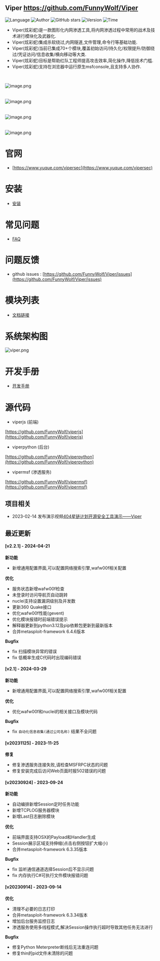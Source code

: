 ## Viper <https://github.com/FunnyWolf/Viper>
<!--auto_detail_badge_begin_0b490ffb61b26b45de3ea5d7dd8a582e-->
![Language](https://img.shields.io/badge/Language-JS/Python-blue)
![Author](https://img.shields.io/badge/Author-FunnyWolf-orange)
![GitHub stars](https://img.shields.io/github/stars/FunnyWolf/Viper.svg?style=flat&logo=github)
![Version](https://img.shields.io/badge/Version-V2.2.1-red)
![Time](https://img.shields.io/badge/Join-20210323-green)
<!--auto_detail_badge_end_fef74f2d7ea73fcc43ff78e05b1e7451-->


- Viper(炫彩蛇)是一款图形化内网渗透工具,将内网渗透过程中常用的战术及技术进行模块化及武器化.
- Viper(炫彩蛇)集成杀软绕过,内网隧道,文件管理,命令行等基础功能.
- Viper(炫彩蛇)当前已集成70+个模块,覆盖初始访问/持久化/权限提升/防御绕过/凭证访问/信息收集/横向移动等大类.
- Viper(炫彩蛇)目标是帮助红队工程师提高攻击效率,简化操作,降低技术门槛.
- Viper(炫彩蛇)支持在浏览器中运行原生msfconsole,且支持多人协作.

<br>

![image.png](https://cdn.nlark.com/yuque/0/2021/png/159259/1631687579184-a2603220-9009-4240-9709-76b503fe8174.png?x-oss-process=image%2Fresize%2Cw_1504%2Climit_0)
<br>
<br>
<br>
![image.png](https://cdn.nlark.com/yuque/0/2021/png/159259/1628573079014-871d0573-ef2a-4267-974b-1026d6ed2466.png?x-oss-process=image%2Fresize%2Cw_1504%2Climit_0)
<br>
<br>
<br>
![image.png](https://cdn.nlark.com/yuque/0/2020/png/159259/1609217703998-8bebe969-7a26-4f75-b2cb-6dca34a39951.png#align=left&display=inline&height=511&margin=%5Bobject%20Object%5D&name=image.png&originHeight=1022&originWidth=2028&size=191127&status=done&style=none&width=1014)
<br>
<br>
<br>
![image.png](https://cdn.nlark.com/yuque/0/2020/png/159259/1609217723155-f57417f1-2229-4386-888a-c8608449643c.png#align=left&display=inline&height=511&margin=%5Bobject%20Object%5D&name=image.png&originHeight=1022&originWidth=2028&size=296317&status=done&style=none&width=1014)
<br>

# 官网

- [https://www.yuque.com/vipersec](https://www.yuque.com/vipersec)

# 安装

- [安装](https://www.yuque.com/vipersec/help/olg1ua)

# 常见问题

- [FAQ](https://www.yuque.com/vipersec/faq)

# 问题反馈

- github issues : [https://github.com/FunnyWolf/Viper/issues](https://github.com/FunnyWolf/Viper/issues)

# 模块列表

- [文档链接](https://www.yuque.com/vipersec/module)

# 系统架构图
![viper.png](https://cdn.nlark.com/yuque/0/2021/png/159259/1627364231093-768d3b07-e044-4a2d-a3fa-e9ebd92a0828.png)

# 开发手册

- [开发手册](https://www.yuque.com/vipersec/code)

# 源代码

- viperjs (前端)

[https://github.com/FunnyWolf/viperjs](https://github.com/FunnyWolf/viperjs)

- viperpython (后台)

[https://github.com/FunnyWolf/viperpython](https://github.com/FunnyWolf/viperpython)

- vipermsf (渗透服务)

[https://github.com/FunnyWolf/vipermsf](https://github.com/FunnyWolf/vipermsf)

<!--auto_detail_active_begin_e1c6fb434b6f0baf6912c7a1934f772b-->
## 项目相关

- 2023-02-14 发布演示视频[404星链计划开源安全工具演示——Viper](https://www.bilibili.com/video/BV1zv4y1s7xv)

## 最近更新

#### [v2.2.1] - 2024-04-21

**新功能**  
- 新增通用配置界面,可以配置网络搜索引擎,wafw00f相关配置  

**优化**  
- 服务状态新增wafw00f检查  
- 未登录时访问导航页自动跳转  
- nuclei支持设置漏洞级别及并发数  
- 更新360 Quake接口  
- 优化wafw00f性能(gevent)  
- 优化模块报错时前端错误提示  
- 解释器更新到python3.12及pip依赖包更新到最新版本  
- 合并metasploit-framework 6.4.6版本  

**Bugfix**  
- fix 扫描模块异常的错误  
- fix 低概率生成C代码时出现编码错误

#### [v2.1] - 2024-03-29

**新功能**  
- 新增通用配置界面,可以配置网络搜索引擎,wafw00f相关配置  

**优化**  
- 优化wafw00f和nuclei的相关接口及模块代码  

**Bugfix**  
- fix `自动化信息收集(通过公司名称)` 结果不全问题

#### [v20231125] - 2023-11-25

**修复**  
- 修复渗透服务连接失败,请检查MSFRPC状态的问题  
- 修复安装完成后访问Web页面时报502错误的问题

#### [v20230924] - 2023-09-24

**新功能**  
- 自动编排新增Session定时任务功能  
- 新增TCPLOG服务器模块  
- 新增Last日志删除模块  

**优化**  
- 前端界面支持OSX的Payload和Handler生成  
- Session展示区域支持伸缩(点击右侧按钮扩大缩小)  
- 合并metasploit-framework 6.3.35版本  

**Bugfix**  
- fix 监听通信通道选择Session后不显示问题  
- fix 内存执行C#可执行文件模块报错问题

#### [v20230914] - 2023-09-14

**优化**  
- 清理不必要的日志打印  
- 合并metasploit-framework 6.3.34版本  
- 增加后台服务监控日志  
- 渗透服务使用多线程模式,解决Session操作执行超时导致其他任务无法进行  

**Bugfix**  
- 修复Python Meterpreter断线后无法重连问题  
- 修复thin的pid文件未清除的问题

<!--auto_detail_active_end_f9cf7911015e9913b7e691a7a5878527-->
